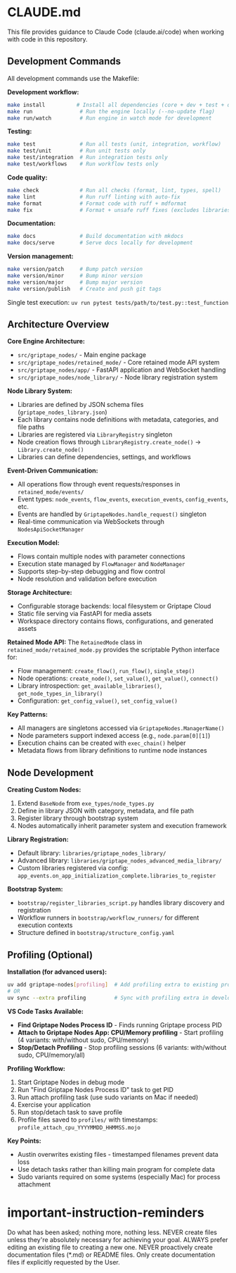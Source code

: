 # CLAUDE.md

This file provides guidance to Claude Code (claude.ai/code) when working with code in this repository.

## Development Commands

All development commands use the Makefile:

**Development workflow:**

```bash
make install          # Install all dependencies (core + dev + test + docs)
make run               # Run the engine locally (--no-update flag)
make run/watch         # Run engine in watch mode for development
```

**Testing:**

```bash
make test              # Run all tests (unit, integration, workflow)
make test/unit         # Run unit tests only
make test/integration  # Run integration tests only
make test/workflows    # Run workflow tests only
```

**Code quality:**

```bash
make check             # Run all checks (format, lint, types, spell)
make lint              # Run ruff linting with auto-fix
make format            # Format code with ruff + mdformat
make fix               # Format + unsafe ruff fixes (excludes libraries/tests)
```

**Documentation:**

```bash
make docs              # Build documentation with mkdocs
make docs/serve        # Serve docs locally for development
```

**Version management:**

```bash
make version/patch     # Bump patch version
make version/minor     # Bump minor version 
make version/major     # Bump major version
make version/publish   # Create and push git tags
```

Single test execution: `uv run pytest tests/path/to/test.py::test_function`

## Architecture Overview

**Core Engine Architecture:**

- `src/griptape_nodes/` - Main engine package
- `src/griptape_nodes/retained_mode/` - Core retained mode API system
- `src/griptape_nodes/app/` - FastAPI application and WebSocket handling
- `src/griptape_nodes/node_library/` - Node library registration system

**Node Library System:**

- Libraries are defined by JSON schema files (`griptape_nodes_library.json`)
- Each library contains node definitions with metadata, categories, and file paths
- Libraries are registered via `LibraryRegistry` singleton
- Node creation flows through `LibraryRegistry.create_node()` -> `Library.create_node()`
- Libraries can define dependencies, settings, and workflows

**Event-Driven Communication:**

- All operations flow through event requests/responses in `retained_mode/events/`
- Event types: `node_events`, `flow_events`, `execution_events`, `config_events`, etc.
- Events are handled by `GriptapeNodes.handle_request()` singleton
- Real-time communication via WebSockets through `NodesApiSocketManager`

**Execution Model:**

- Flows contain multiple nodes with parameter connections
- Execution state managed by `FlowManager` and `NodeManager`
- Supports step-by-step debugging and flow control
- Node resolution and validation before execution

**Storage Architecture:**

- Configurable storage backends: local filesystem or Griptape Cloud
- Static file serving via FastAPI for media assets
- Workspace directory contains flows, configurations, and generated assets

**Retained Mode API:**
The `RetainedMode` class in `retained_mode/retained_mode.py` provides the scriptable Python interface for:

- Flow management: `create_flow()`, `run_flow()`, `single_step()`
- Node operations: `create_node()`, `set_value()`, `get_value()`, `connect()`
- Library introspection: `get_available_libraries()`, `get_node_types_in_library()`
- Configuration: `get_config_value()`, `set_config_value()`

**Key Patterns:**

- All managers are singletons accessed via `GriptapeNodes.ManagerName()`
- Node parameters support indexed access (e.g., `node.param[0][1]`)
- Execution chains can be created with `exec_chain()` helper
- Metadata flows from library definitions to runtime node instances

## Node Development

**Creating Custom Nodes:**

1. Extend `BaseNode` from `exe_types/node_types.py`
1. Define in library JSON with category, metadata, and file path
1. Register library through bootstrap system
1. Nodes automatically inherit parameter system and execution framework

**Library Registration:**

- Default library: `libraries/griptape_nodes_library/`
- Advanced library: `libraries/griptape_nodes_advanced_media_library/`
- Custom libraries registered via config: `app_events.on_app_initialization_complete.libraries_to_register`

**Bootstrap System:**

- `bootstrap/register_libraries_script.py` handles library discovery and registration
- Workflow runners in `bootstrap/workflow_runners/` for different execution contexts
- Structure defined in `bootstrap/structure_config.yaml`

## Profiling (Optional)

**Installation (for advanced users):**
```bash
uv add griptape-nodes[profiling]  # Add profiling extra to existing project
# OR
uv sync --extra profiling         # Sync with profiling extra in development
```

**VS Code Tasks Available:**
- **Find Griptape Nodes Process ID** - Finds running Griptape process PID
- **Attach to Griptape Nodes App: CPU/Memory profiling** - Start profiling (4 variants: with/without sudo, CPU/memory)
- **Stop/Detach Profiling** - Stop profiling sessions (6 variants: with/without sudo, CPU/memory/all)

**Profiling Workflow:**
1. Start Griptape Nodes in debug mode
2. Run "Find Griptape Nodes Process ID" task to get PID
3. Run attach profiling task (use sudo variants on Mac if needed)
4. Exercise your application
5. Run stop/detach task to save profile
6. Profile files saved to `profiles/` with timestamps: `profile_attach_cpu_YYYYMMDD_HHMMSS.mojo`

**Key Points:**
- Austin overwrites existing files - timestamped filenames prevent data loss
- Use detach tasks rather than killing main program for complete data
- Sudo variants required on some systems (especially Mac) for process attachment

# important-instruction-reminders
Do what has been asked; nothing more, nothing less.
NEVER create files unless they're absolutely necessary for achieving your goal.
ALWAYS prefer editing an existing file to creating a new one.
NEVER proactively create documentation files (*.md) or README files. Only create documentation files if explicitly requested by the User.

